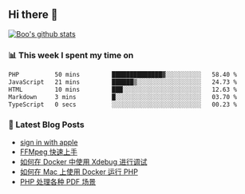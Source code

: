## Hi there 👋

[![Boo's github stats](https://github-readme-stats.vercel.app/api?username=0xAiKang)](https://github.com/anuraghazra/github-readme-stats)

<!-- [![Most Used Langs](https://github-readme-stats.vercel.app/api/top-langs/?username=0xAiKang)](https://github.com/anuraghazra/github-readme-stats) -->

### 📊 This week I spent my time on
<!--START_SECTION:waka-->

```txt
PHP          50 mins         ██████████████▓░░░░░░░░░░   58.40 %
JavaScript   21 mins         ██████▒░░░░░░░░░░░░░░░░░░   24.73 %
HTML         10 mins         ███░░░░░░░░░░░░░░░░░░░░░░   12.63 %
Markdown     3 mins          █░░░░░░░░░░░░░░░░░░░░░░░░   03.70 %
TypeScript   0 secs          ░░░░░░░░░░░░░░░░░░░░░░░░░   00.23 %
```

<!--END_SECTION:waka-->

### 📕 Latest Blog Posts
<!-- BLOG-POST-LIST:START -->
- [sign in with apple](https://www.0x2beace.com/sign-in-with-apple/)
- [FFMpeg 快速上手](https://www.0x2beace.com/ffmpeg-quick-start/)
- [如何在 Docker 中使用 Xdebug 进行调试](https://www.0x2beace.com/how-to-debug-with-xdebug-in-docker/)
- [如何在 Mac 上使用 Docker 运行 PHP](https://www.0x2beace.com/how-to-run-php-with-docker-on-mac/)
- [PHP 处理各种 PDF 场景](https://www.0x2beace.com/php-handles-various-pdf-scenarios/)
<!-- BLOG-POST-LIST:END -->


